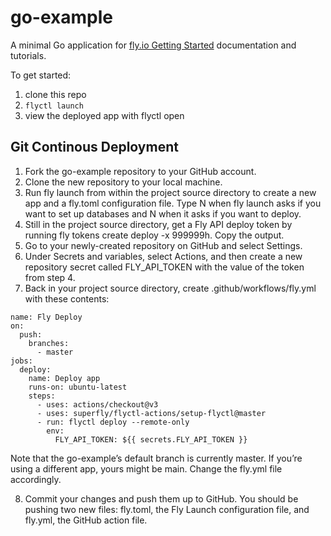 # go-example

A minimal Go application for [fly.io Getting Started](https://fly.io/docs/getting-started/golang/) documentation and tutorials.

To get started:

1. clone this repo
2. `flyctl launch`
3. view the deployed app with flyctl open

## Git Continous Deployment

1. Fork the go-example repository to your GitHub account.
2. Clone the new repository to your local machine.
3. Run fly launch from within the project source directory to create a new app and a fly.toml configuration file. Type N when fly launch asks if you want to set up databases and N when it asks if you want to deploy.
4. Still in the project source directory, get a Fly API deploy token by running fly tokens create deploy -x 999999h. Copy the output.
5. Go to your newly-created repository on GitHub and select Settings.
6. Under Secrets and variables, select Actions, and then create a new repository secret called FLY_API_TOKEN with the value of the token from step 4.
7. Back in your project source directory, create .github/workflows/fly.yml with these contents:

```
name: Fly Deploy
on:
  push:
    branches:
      - master
jobs:
  deploy:
    name: Deploy app
    runs-on: ubuntu-latest
    steps:
      - uses: actions/checkout@v3
      - uses: superfly/flyctl-actions/setup-flyctl@master
      - run: flyctl deploy --remote-only
        env:
          FLY_API_TOKEN: ${{ secrets.FLY_API_TOKEN }}
```
Note that the go-example’s default branch is currently master. If you’re using a different app, yours might be main. Change the fly.yml file accordingly.

8. Commit your changes and push them up to GitHub. You should be pushing two new files: fly.toml, the Fly Launch configuration file, and fly.yml, the GitHub action file.
